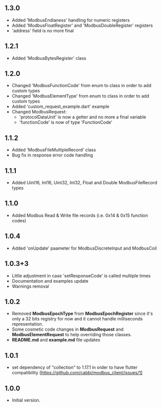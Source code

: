 ## 1.3.0
- Added 'ModbusEndianess' handling for numeric registers
- Added 'ModbusFloatRegister' and 'ModbusDoubleRegister' registers
- 'address' field is no more final

## 1.2.1
- Added 'ModbusBytesRegister' class

## 1.2.0
- Changed 'ModbusFunctionCode' from enum to class in order to add custom types
- Changed 'ModbusElementType' from enum to class in order to add custom types
- Added 'custom_request_example.dart' example
- Changed ModbusRequest:
  - 'protocolDataUnit' is now a getter and no more a final variable
  - 'functionCode' is now of type 'FunctionCode'

## 1.1.2
- Added 'ModbusFileMultipleRecord' class
- Bug fix in response error code handling

## 1.1.1
- Added Uint16, Int16, Uint32, Int32, Float and Double ModbusFileRecord types

## 1.1.0
- Added Modbus Read & Write file records (i.e. 0x14 & 0x15 function codes)

## 1.0.4
- Added 'onUpdate' paameter for ModbusDiscreteInput and ModbusCoil

## 1.0.3+3
- Little adjustment in case 'setResponseCode' is called multiple times
- Documentation and examples update
- Warnings removal

## 1.0.2
- Removed **ModbusEpochType** from **ModbusEpochRegister** since it's only a 32 bits registry for now and it cannot handle milliseconds representation.
- Some cosmetic code changes in **ModbusRequest** and **ModbusElementRequest** to help overriding those classes.
- **README.md** and **example.md** file updates

## 1.0.1
- set dependency of "collection" to 1.17.1 in order to have flutter compatibility [https://github.com/cabbi/modbus_client/issues/1] 
  
## 1.0.0
- Initial version.
